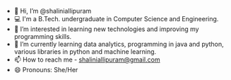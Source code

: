 - 👋 Hi, I’m @shaliniallipuram
- 💻 I'm a B.Tech. undergraduate in Computer Science and Engineering.
- 👀 I’m interested in learning new technologies and improving my programming skills.
- 🌱 I’m currently learning data analytics, programming in java and python, various libraries in python and machine learning.
- 📫 How to reach me - shaliniallipuram@gmail.com
- 😄 Pronouns: She/Her

<!---
shaliniallipuram/shaliniallipuram is a ✨ special ✨ repository because its `README.md` (this file) appears on your GitHub profile.
You can click the Preview link to take a look at your changes.
--->
